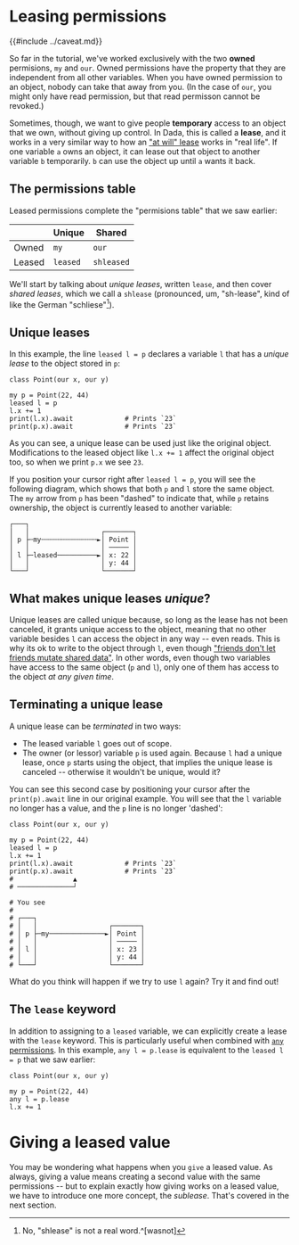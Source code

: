# Leasing permissions

{{#include ../caveat.md}}

So far in the tutorial, we've worked exclusively with the two **owned** permisions, `my` and `our`. Owned permissions have the property that they are independent from all other variables. When you have owned permission to an object, nobody can take that away from you. (In the case of `our`, you might only have read permission, but that read permisson cannot be revoked.)

Sometimes, though, we want to give people **temporary** access to an object that we own, without giving up control. In Dada, this is called a **lease**, and it works in a very similar way to how an ["at will" lease] works in "real life". If one variable `a` owns an object, it can lease out that object to another variable `b` temporarily. `b` can use the object up until `a` wants it back.

["at will" lease]: https://en.wikipedia.org/wiki/Leasehold_estate#Tenancy_at_will

## The permissions table

Leased permissions complete the "permisions table" that we saw earlier:

|        | Unique   | Shared     |
| ------ | -------- | ---------- |
| Owned  | `my`     | `our`      |
| Leased | `leased` | `shleased` |

We'll start by talking about *unique leases*, written `lease`, and then cover *shared leases*, which we call a `shlease` (pronounced, um, "sh-lease", kind of like the German "schliese"[^notreal]).

[^notreal]: No, "shlease" is not a real word.^[wasnot]

[^wasnot]: At least, "shlease" *was* not a real word, until now! Who wants words that other people have invented anyway?

## Unique leases

In this example, the line `leased l = p` declares a variable `l` that has a *unique lease* to the object stored in `p`:

```
class Point(our x, our y)

my p = Point(22, 44)
leased l = p
l.x += 1
print(l.x).await             # Prints `23`
print(p.x).await             # Prints `23`
```

As you can see, a unique lease can be used just like the original object. Modifications to the leased object like `l.x += 1` affect the original object too, so when we print `p.x` we see `23`.

If you position your cursor right after `leased l = p`, you will see the following diagram, which shows that both `p` and `l` store the same object. The `my` arrow from `p` has been "dashed" to indicate that, while `p` retains ownership, the object is currently leased to another variable:

```
┌───┐
│   │                  ┌───────┐
│ p ├╌my╌╌╌╌╌╌╌╌╌╌╌╌╌╌►│ Point │
│   │                  │ ───── │
│ l ├─leased──────────►│ x: 22 │
│   │                  │ y: 44 │
└───┘                  └───────┘
```

## What makes unique leases *unique*?

Unique leases are called unique because, so long as the lease has not been canceled, it grants unique access to the object, meaning that no other variable besides `l` can access the object in any way -- even reads. This is why its ok to write to the object through `l`, even though ["friends don't let friends mutate shared data"](./sharing_xor_mutation.md). In other words, even though two variables have access to the same object (`p` and `l`), only one of them has access to the object *at any given time*.

## Terminating a unique lease

A unique lease can be *terminated* in two ways:

* The leased variable `l` goes out of scope.
* The owner (or lessor) variable `p` is used again. Because `l` had a unique lease, once `p` starts using the object, that implies the unique lease is canceled -- otherwise it wouldn't be unique, would it?

You can see this second case by positioning your cursor after the `print(p).await` line in our original example. You will see that the `l` variable no longer has a value, and the `p` line is no longer 'dashed':

```
class Point(our x, our y)

my p = Point(22, 44)
leased l = p
l.x += 1
print(l.x).await             # Prints `23`
print(p.x).await             # Prints `23`
#               ▲
# ──────────────┘

# You see
#
# ┌───┐
# │   │                  ┌───────┐
# │ p ├─my──────────────►│ Point │
# │   │                  │ ───── │
# │ l │                  │ x: 23 │
# │   │                  │ y: 44 │
# └───┘                  └───────┘
```

What do you think will happen if we try to use `l` again? Try it and find out!

## The `lease` keyword

In addition to assigning to a `leased` variable, we can explicitly create a lease with the `lease` keyword. This is particularly useful when combined with [`any` permissions](./any.md). In this example, `any l = p.lease` is equivalent to the `leased l = p` that we saw earlier:

```
class Point(our x, our y)

my p = Point(22, 44)
any l = p.lease
l.x += 1
```

# Giving a leased value

You may be wondering what happens when you `give` a leased value. As always, giving a value means creating a second value with the same permissions -- but to explain exactly how giving works on a leased value, we have to introduce one more concept, the *sublease*. That's covered in the next section.